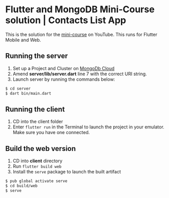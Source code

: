 # Flutter and MongoDB Mini-Course solution | Contacts List App

This is the solution for the [mini-course](https://youtu.be/juKDXPk7kU4) on YouTube. This runs for Flutter Mobile and Web.

## Running the server

1. Set up a Project and Cluster on [MongoDb Cloud](https://cloud.mongodb.com)
2. Amend **server/lib/server.dart** line 7 with the correct URI string.
3. Launch server by running the commands below:
```bash
$ cd server
$ dart bin/main.dart
``` 

## Running the client

1. CD into the client folder
2. Enter `flutter run` in the Terminal to launch the project in your emulator. Make sure you have one connected.

## Build the web version

1. CD into **client** directory
2. Run `flutter build web`
3. Install the `serve` package to launch the built artifact
```bash
$ pub global activate serve
$ cd build/web
$ serve
```
